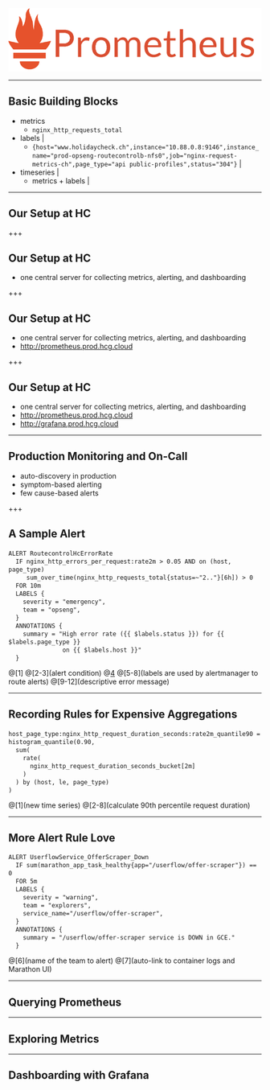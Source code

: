 ![logo](assets/prometheus.png)

---

## Basic Building Blocks

- metrics
  - `nginx_http_requests_total`
- labels |
  - `{host="www.holidaycheck.ch",instance="10.88.0.8:9146",instance_name="prod-opseng-routecontrolb-nfs0",job="nginx-request-metrics-ch",page_type="api public-profiles",status="304"}` |
- timeseries |
  - metrics + labels |

---

## Our Setup at HC

+++

## Our Setup at HC

- one central server for collecting metrics, alerting, and dashboarding

+++

## Our Setup at HC

- one central server for collecting metrics, alerting, and dashboarding
- http://prometheus.prod.hcg.cloud

+++

## Our Setup at HC

- one central server for collecting metrics, alerting, and dashboarding
- http://prometheus.prod.hcg.cloud
- http://grafana.prod.hcg.cloud

---

## Production Monitoring and On-Call

- auto-discovery in production
- symptom-based alerting
- few cause-based alerts

+++

## A Sample Alert

```
ALERT RoutecontrolHcErrorRate
  IF nginx_http_errors_per_request:rate2m > 0.05 AND on (host, page_type)
     sum_over_time(nginx_http_requests_total{status=~"2.."}[6h]) > 0
  FOR 10m
  LABELS {
    severity = "emergency",
    team = "opseng",
  }
  ANNOTATIONS {
    summary = "High error rate ({{ $labels.status }}) for {{ $labels.page_type }}
               on {{ $labels.host }}"
  }
```
@[1]
@[2-3](alert condition)
@[4](duration)
@[5-8](labels are used by alertmanager to route alerts)
@[9-12](descriptive error message)

---

## Recording Rules for Expensive Aggregations

```
host_page_type:nginx_http_request_duration_seconds:rate2m_quantile90 =
histogram_quantile(0.90,
  sum(
    rate(
      nginx_http_request_duration_seconds_bucket[2m]
    )
  ) by (host, le, page_type)
)

```
@[1](new time series)
@[2-8](calculate 90th percentile request duration)

---

## More Alert Rule Love

```
ALERT UserflowService_OfferScraper_Down
  IF sum(marathon_app_task_healthy{app="/userflow/offer-scraper"}) == 0
  FOR 5m
  LABELS {
    severity = "warning",
    team = "explorers",
    service_name="/userflow/offer-scraper",
  }
  ANNOTATIONS {
    summary = "/userflow/offer-scraper service is DOWN in GCE."
  }
```
@[6](name of the team to alert)
@[7](auto-link to container logs and Marathon UI)

---

## Querying Prometheus

---

## Exploring Metrics

---

## Dashboarding with Grafana
